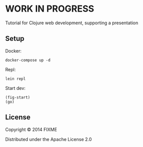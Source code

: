 
# WORK IN PROGRESS

Tutorial for Clojure web development, supporting a presentation

## Setup

Docker:

    docker-compose up -d

Repl:

    lein repl

Start dev:
    
    (fig-start)
    (go)

## License

Copyright © 2014 FIXME

Distributed under the Apache License 2.0

